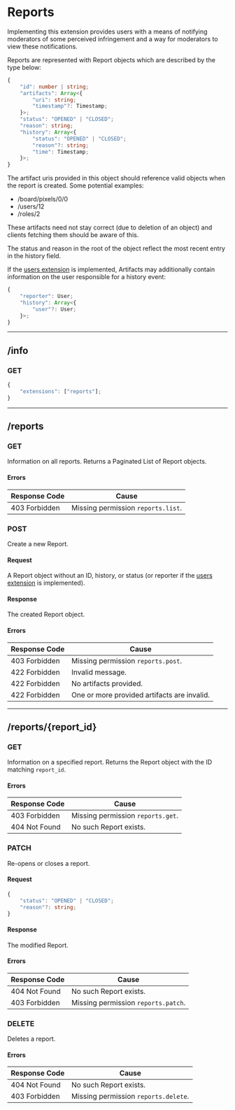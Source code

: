 Reports
=======
Implementing this extension provides users with a means of notifying moderators of some perceived infringement and a way for moderators to view these notifications.

Reports are represented with Report objects which are described by the type below:
```typescript
{
	"id": number | string;
	"artifacts": Array<{
		"uri": string;
		"timestamp"?: Timestamp;
	}>;
	"status": "OPENED" | "CLOSED";
	"reason": string;
	"history": Array<{
		"status": "OPENED" | "CLOSED";
		"reason"?: string;
		"time": Timestamp;
	}>;
}
```

The artifact uris provided in this object should reference valid objects when the report is created.
Some potential examples:
- /board/pixels/0/0
- /users/12
- /roles/2

These artifacts need not stay correct (due to deletion of an object) and clients fetching them should be aware of this.

The status and reason in the root of the object reflect the most recent entry in the history field.

If the [users extension](./users.md) is implemented, Artifacts may additionally contain information on the user responsible for a history event:
```typescript
{
	"reporter": User;
	"history": Array<{
		"user"?: User;
	}>;
}
```

--------------------------------------------------------------------------------

## /info
### GET
```typescript
{
	"extensions": ["reports"];
}
```

--------------------------------------------------------------------------------

## /reports
### GET 
Information on all reports.
Returns a Paginated List of Report objects.
#### Errors
| Response Code | Cause                              |
|---------------|------------------------------------|
| 403 Forbidden | Missing permission `reports.list`. |

### POST
Create a new Report.
#### Request
A Report object without an ID, history, or status (or reporter if the [users extension](./users.md) is implemented).
#### Response
The created Report object.
#### Errors
| Response Code | Cause                                       |
|---------------|---------------------------------------------|
| 403 Forbidden | Missing permission `reports.post`.          |
| 422 Forbidden | Invalid message.                            |
| 422 Forbidden | No artifacts provided.                      |
| 422 Forbidden | One or more provided artifacts are invalid. |

--------------------------------------------------------------------------------

## /reports/{report_id}
### GET
Information on a specified report.
Returns the Report object with the ID matching `report_id`.
#### Errors
| Response Code | Cause                             |
|---------------|-----------------------------------|
| 403 Forbidden | Missing permission `reports.get`. |
| 404 Not Found | No such Report exists.            |

### PATCH
Re-opens or closes a report.
#### Request
```typescript
{
	"status": "OPENED" | "CLOSED";
	"reason"?: string;
}
```
#### Response
The modified Report.
#### Errors
| Response Code | Cause                               |
|---------------|-------------------------------------|
| 404 Not Found | No such Report exists.              |
| 403 Forbidden | Missing permission `reports.patch`. |

### DELETE
Deletes a report.
#### Errors
| Response Code | Cause                                |
|---------------|--------------------------------------|
| 404 Not Found | No such Report exists.               |
| 403 Forbidden | Missing permission `reports.delete`. |